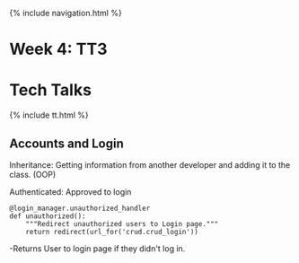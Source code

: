 {% include navigation.html %}

# Week 4: TT3

# Tech Talks

{% include tt.html %}

## Accounts and Login

Inheritance: Getting information from another developer and adding it to the class. (OOP)

Authenticated: Approved to login

````
@login_manager.unauthorized_handler
def unauthorized():
    """Redirect unauthorized users to Login page."""
    return redirect(url_for('crud.crud_login'))
````
-Returns User to login page if they didn't log in.
